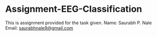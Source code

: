 # Assignment-EEG-Classification

This is assignment provided for the task given. 
Name: Saurabh P. Nale
Email: saurabhnale9@gmail.com
